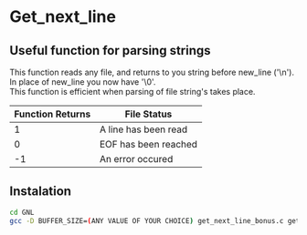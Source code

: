 # Get_next_line

## Useful function for parsing strings

This function reads any file, and returns to you string before new_line ('\n'). <br>
In place of new_line you now have '\0'. <br>
This function is efficient when parsing of file string's takes place. <br>

| Function Returns | File Status |
| ---------------- | ----------- |
| 1                | A line has been read |
| 0                | EOF has been reached |
| -1               | An error occured     |

## Instalation

```sh
cd GNL
gcc -D BUFFER_SIZE=(ANY VALUE OF YOUR CHOICE) get_next_line_bonus.c get_next_line_utils_bonus.c (YOUR main.c file is needed)
```
